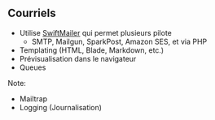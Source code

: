 ## Courriels

- Utilise [SwiftMailer](https://swiftmailer.symfony.com/) qui permet plusieurs pilote
  - SMTP, Mailgun, SparkPost, Amazon SES, et via PHP
- Templating (HTML, Blade, Markdown, etc.)
- Prévisualisation dans le navigateur
- Queues

Note:
- Mailtrap
- Logging (Journalisation)